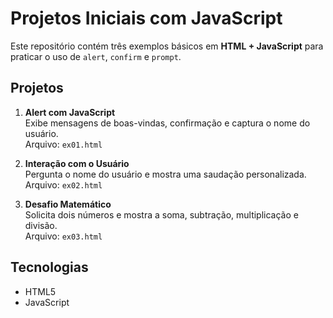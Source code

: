 # Projetos Iniciais com JavaScript

Este repositório contém três exemplos básicos em **HTML + JavaScript** para praticar o uso de `alert`, `confirm` e `prompt`.

## Projetos

1. **Alert com JavaScript**  
Exibe mensagens de boas-vindas, confirmação e captura o nome do usuário.  
Arquivo: `ex01.html`

2. **Interação com o Usuário**  
Pergunta o nome do usuário e mostra uma saudação personalizada.  
Arquivo: `ex02.html`

3. **Desafio Matemático**  
Solicita dois números e mostra a soma, subtração, multiplicação e divisão.  
Arquivo: `ex03.html`

## Tecnologias
- HTML5  
- JavaScript
